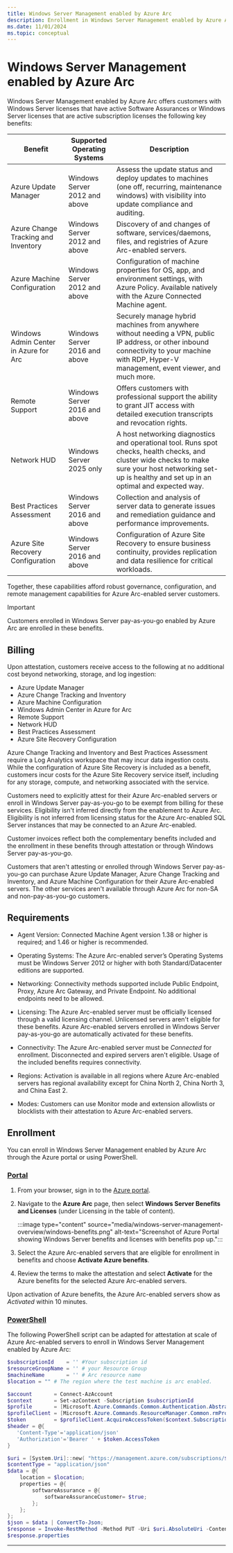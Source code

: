 ```yaml
---
title: Windows Server Management enabled by Azure Arc
description: Enrollment in Windows Server Management enabled by Azure Arc.
ms.date: 11/01/2024
ms.topic: conceptual
---
```


# Windows Server Management enabled by Azure Arc

Windows Server Management enabled by Azure Arc offers customers with Windows Server licenses that have active Software Assurances or Windows Server licenses that are active subscription licenses the following key benefits:

|Benefit  |Supported Operating Systems  |Description  |
|---------|---------|---------|
|Azure Update Manager  |Windows Server 2012 and above  |Assess the update status and deploy updates to machines (one off, recurring, maintenance windows) with visibility into update compliance and auditing.  |
|Azure Change Tracking and Inventory  |Windows Server 2012 and above  |Discovery of and changes of software, services/daemons, files, and registries of Azure Arc-enabled servers.  |
|Azure Machine Configuration  |Windows Server 2012 and above  |Configuration of machine properties for OS, app, and environment settings, with Azure Policy. Available natively with the Azure Connected Machine agent.  |
|Windows Admin Center in Azure for Arc  |Windows Server 2016 and above  |Securely manage hybrid machines from anywhere without needing a VPN, public IP address, or other inbound connectivity to your machine with RDP, Hyper-V management, event viewer, and much more.  |
|Remote Support  |Windows Server 2016 and above  |Offers customers with professional support the ability to grant JIT access with detailed execution transcripts and revocation rights.  |
|Network HUD  |Windows Server 2025 only  |A host networking diagnostics and operational tool. Runs spot checks, health checks, and cluster wide checks to make sure your host networking set-up is healthy and set up in an optimal and expected way.  |
|Best Practices Assessment  |Windows Server 2016 and above  |Collection and analysis of server data to generate issues and remediation guidance and performance improvements.  |
|Azure Site Recovery Configuration  |Windows Server 2016 and above  |Configuration of Azure Site Recovery to ensure business continuity, provides replication and data resilience for critical workloads.  |

Together, these capabilities afford robust governance, configuration, and remote management capabilities for Azure Arc-enabled server customers.  

> [!IMPORTANT]
> Customers enrolled in Windows Server pay-as-you-go enabled by Azure Arc are enrolled in these benefits.
> 

## Billing

Upon attestation, customers receive access to the following at no additional cost beyond networking, storage, and log ingestion:

- Azure Update Manager
- Azure Change Tracking and Inventory
- Azure Machine Configuration
- Windows Admin Center in Azure for Arc
- Remote Support
- Network HUD
- Best Practices Assessment
- Azure Site Recovery Configuration

Azure Change Tracking and Inventory and Best Practices Assessment require a Log Analytics workspace that may incur data ingestion costs. While the configuration of Azure Site Recovery is included as a benefit, customers incur costs for the Azure Site Recovery service itself, including for any storage, compute, and networking associated with the service. 

Customers need to explicitly attest for their Azure Arc-enabled servers or enroll in Windows Server pay-as-you-go to be exempt from billing for these services. Eligibility isn't inferred directly from the enablement to Azure Arc. Eligibility is not inferred from licensing status for the Azure Arc-enabled SQL Server instances that may be connected to an Azure Arc-enabled.   

Customer invoices reflect both the complementary benefits included and the enrollment in these benefits through attestation or through Windows Server pay-as-you-go.  

Customers that aren't attesting or enrolled through Windows Server pay-as-you-go can purchase Azure Update Manager, Azure Change Tracking and Inventory, and Azure Machine Configuration for their Azure Arc-enabled servers. The other services aren't available through Azure Arc for non-SA and non-pay-as-you-go customers.

## Requirements

- Agent Version: Connected Machine Agent version 1.38 or higher is required; and 1.46 or higher is recommended.  

- Operating Systems: The Azure Arc-enabled server’s Operating Systems must be Windows Server 2012 or higher with both Standard/Datacenter editions are supported.  

- Networking: Connectivity methods supported include Public Endpoint, Proxy, Azure Arc Gateway, and Private Endpoint. No additional endpoints need to be allowed.  

- Licensing: The Azure Arc-enabled server must be officially licensed through a valid licensing channel. Unlicensed servers aren't eligible for these benefits. Azure Arc-enabled servers enrolled in Windows Server pay-as-you-go are automatically activated for these benefits.  

- Connectivity: The Azure Arc-enabled server must be *Connected* for enrollment. Disconnected and expired servers aren't eligible. Usage of the included benefits requires connectivity.   

- Regions: Activation is available in all regions where Azure Arc-enabled servers has regional availability except for China North 2, China North 3, and China East 2.  

- Modes: Customers can use Monitor mode and extension allowlists or blocklists with their attestation to Azure Arc-enabled servers.  

## Enrollment

You can enroll in Windows Server Management enabled by Azure Arc through the Azure portal or using PowerShell.

### [Portal](#tab/portal)

1. From your browser, sign in to the [Azure portal](https://portal.azure.com/).

1. Navigate to the **Azure Arc** page, then select **Windows Server Benefits and Licenses** (under Licensing in the table of content).

    :::image type="content" source="media/windows-server-management-overview/windows-benefits.png" alt-text="Screenshot of Azure Portal showing Windows Server benefits and licenses with benefits pop up.":::

1. Select the Azure Arc-enabled servers that are eligible for enrollment in benefits and choose **Activate Azure benefits**.

1. Review the terms to make the attestation and select **Activate** for the Azure benefits for the selected Azure Arc-enabled servers. 

Upon activation of Azure benefits, the Azure Arc-enabled servers show as *Activated* within 10 minutes. 

### [PowerShell](#tab/powershell)

The following PowerShell script can be adapted for attestation at scale of Azure Arc-enabled servers to enroll in Windows Server Management enabled by Azure Arc:

```powershell
$subscriptionId    = '' #Your subscription id 
$resourceGroupName = '' # your Resource Group 
$machineName       = '' # Arc resource name 
$location = "" # The region where the test machine is arc enabled. 

$account       = Connect-AzAccount 
$context       = Set-azContext -Subscription $subscriptionId 
$profile       = [Microsoft.Azure.Commands.Common.Authentication.Abstractions.AzureRmProfileProvider]::Instance.Profile 
$profileClient = [Microsoft.Azure.Commands.ResourceManager.Common.rmProfileClient]::new( $profile ) 
$token         = $profileClient.AcquireAccessToken($context.Subscription.TenantId) 
$header = @{ 
   'Content-Type'='application/json' 
   'Authorization'='Bearer ' + $token.AccessToken 
} 

$uri = [System.Uri]::new( "https://management.azure.com/subscriptions/$subscriptionId/resourceGroups/$resourceGroupName/providers/Microsoft.HybridCompute/machines/$machineName/licenseProfiles/default?api-version=2023-10-03-preview" ) 
$contentType = "application/json"  
$data = @{         
    location = $location; 
    properties = @{ 
        softwareAssurance = @{ 
            softwareAssuranceCustomer= $true; 
        }; 
    }; 
}; 
$json = $data | ConvertTo-Json; 
$response = Invoke-RestMethod -Method PUT -Uri $uri.AbsoluteUri -ContentType $contentType -Headers $header -Body $json; 
$response.properties
```
---






